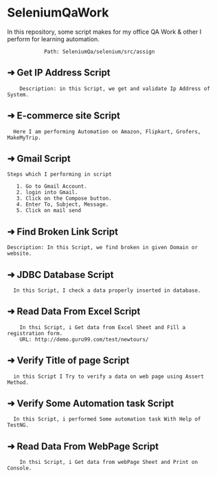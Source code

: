 # SeleniumQaWork
  In this repository, some script makes for my office QA Work & other I perform for learning automation.
              
                Path: SeleniumQa/selenium/src/assign
## ➜ Get IP Address Script
      
        Description: in this Script, we get and validate Ip Address of System.

## ➜ E-commerce site Script
      Here I am performing Automation on Amazon, Flipkart, Grofers, MakeMyTrip.

## ➜ Gmail Script
    Steps which I performing in script
                         
       1. Go to Gmail Account.
       2. login into Gmail.
       3. Click on the Compose button.
       4. Enter To, Subject, Message.
       5. Click on mail send


## ➜ Find Broken Link Script
    Description: In this Script, we find broken in given Domain or website.
    
## ➜ JDBC Database Script
      In this Script, I check a data properly inserted in database.
      
## ➜ Read Data From Excel Script
        In thsi Script, i Get data from Excel Sheet and Fill a registration form.
        URL: http://demo.guru99.com/test/newtours/
        
## ➜ Verify Title of page Script
      in this Script I Try to verify a data on web page using Assert Method.

## ➜ Verify Some Automation task Script
      In this Script, i performed Some automation task With Help of TestNG.
      
## ➜ Read Data From WebPage Script
        In thsi Script, i Get data from webPage Sheet and Print on Console.
      
